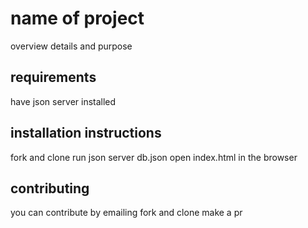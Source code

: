 # name of project
overview
details and purpose


## requirements
have json server installed


## installation instructions
fork and clone
run json server db.json
open index.html in the browser

## contributing
you can contribute by emailing
fork and clone make a pr

